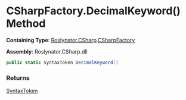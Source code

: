 # CSharpFactory\.DecimalKeyword\(\) Method

**Containing Type**: [Roslynator.CSharp](../../README.md)\.[CSharpFactory](../README.md)

**Assembly**: Roslynator\.CSharp\.dll

```csharp
public static SyntaxToken DecimalKeyword()
```

### Returns

[SyntaxToken](https://docs.microsoft.com/en-us/dotnet/api/microsoft.codeanalysis.syntaxtoken)

